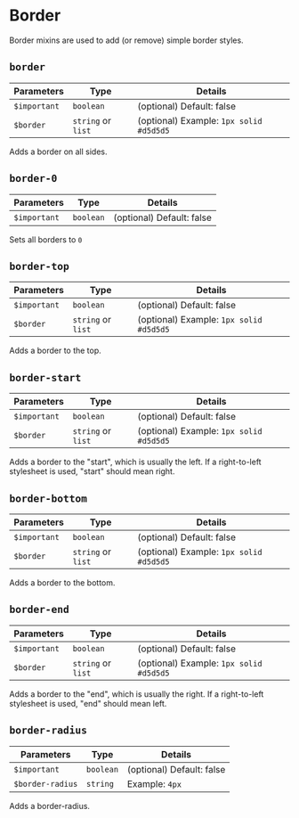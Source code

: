 # Border

Border mixins are used to add (or remove) simple border styles.


## `border`

| Parameters | Type | Details |
| ---------- | ---- | ------- |
| `$important` | `boolean` | (optional) Default: false |
| `$border` | `string` or `list` | (optional) Example: `1px solid #d5d5d5` |

Adds a border on all sides.


## `border-0`

| Parameters | Type | Details |
| ---------- | ---- | ------- |
| `$important` | `boolean` | (optional) Default: false |

Sets all borders to `0`


## `border-top`

| Parameters | Type | Details |
| ---------- | ---- | ------- |
| `$important` | `boolean` | (optional) Default: false |
| `$border` | `string` or `list` | (optional) Example: `1px solid #d5d5d5` |

Adds a border to the top.


## `border-start`

| Parameters | Type | Details |
| ---------- | ---- | ------- |
| `$important` | `boolean` | (optional) Default: false |
| `$border` | `string` or `list` | (optional) Example: `1px solid #d5d5d5` |

Adds a border to the "start", which is usually the left. If a right-to-left
stylesheet is used, "start" should mean right.


## `border-bottom`

| Parameters | Type | Details |
| ---------- | ---- | ------- |
| `$important` | `boolean` | (optional) Default: false |
| `$border` | `string` or `list` | (optional) Example: `1px solid #d5d5d5` |

Adds a border to the bottom.


## `border-end`

| Parameters | Type | Details |
| ---------- | ---- | ------- |
| `$important` | `boolean` | (optional) Default: false |
| `$border` | `string` or `list` | (optional) Example: `1px solid #d5d5d5` |

Adds a border to the "end", which is usually the right. If a right-to-left
stylesheet is used, "end" should mean left.


## `border-radius`

| Parameters | Type | Details |
| ---------- | ---- | ------- |
| `$important` | `boolean` | (optional) Default: false |
| `$border-radius` | `string` | Example: `4px` |

Adds a border-radius.
